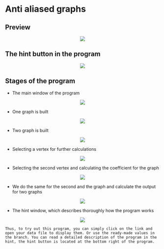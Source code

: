 # Anti aliased graphs

## Preview
<div align="center">
    <img src="https://github.com/Nikola-Ver/Anti-aliased-graphs/tree/readme/readme/img/preview.gif" />
</div>

## The hint button in the program
<div align="center">
    <img src="https://github.com/Nikola-Ver/Anti-aliased-graphs/tree/readme/readme/img/help.gif" />
</div>

## Stages of the program
- The main window of the program
<div align="center">
    <img src="https://github.com/Nikola-Ver/Anti-aliased-graphs/tree/readme/readme/img/1.png" />
</div>

- One graph is built
<div align="center">
    <img src="https://github.com/Nikola-Ver/Anti-aliased-graphs/tree/readme/readme/img/2.png" />
</div>

- Two graph is built
<div align="center">
    <img src="https://github.com/Nikola-Ver/Anti-aliased-graphs/tree/readme/readme/img/3.png" />
</div>

- Selecting a vertex for further calculations
<div align="center">
    <img src="https://github.com/Nikola-Ver/Anti-aliased-graphs/tree/readme/readme/img/4.png" />
</div>

- Selecting the second vertex and calculating the coefficient for the graph
<div align="center">
    <img src="https://github.com/Nikola-Ver/Anti-aliased-graphs/tree/readme/readme/img/5.png" />
</div>

- We do the same for the second and the graph and calculate the output for two graphs
<div align="center">
    <img src="https://github.com/Nikola-Ver/Anti-aliased-graphs/tree/readme/readme/img/6.png" />
</div>

- The hint window, which describes thoroughly how the program works
<div align="center">
    <img src="https://github.com/Nikola-Ver/Anti-aliased-graphs/tree/readme/readme/img/7.png" />
</div>

```Thus, to try out this program, you can simply click on the link and open your data file to display them. Or use the ready-made values in the branch. You can read a detailed description of the program in the hint, the hint button is located at the bottom right of the program.```